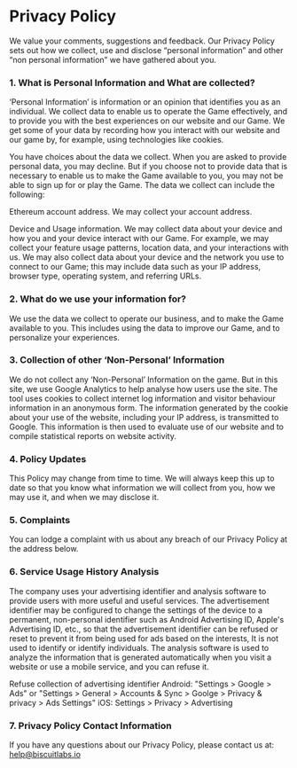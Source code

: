 # Privacy Policy
We value your comments, suggestions and feedback. Our Privacy Policy sets out how we collect, use and disclose “personal information” and other “non personal information” we have gathered about you.

### 1. What is Personal Information and What are collected?
‘Personal Information’ is information or an opinion that identifies you as an individual. We collect data to enable us to operate the Game effectively, and to provide you with the best experiences on our website and our Game. We get some of your data by recording how you interact with our website and our game by, for example, using technologies like cookies. 

You have choices about the data we collect. When you are asked to provide personal data, you may decline. But if you choose not to provide data that is necessary to enable us to make the Game available to you, you may not be able to sign up for or play the Game. The data we collect can include the following:

Ethereum account address. We may collect your account address.

Device and Usage information. We may collect data about your device and how you and your device interact with our Game. For example, we may collect your feature usage patterns, location data, and your interactions with us. We may also collect data about your device and the network you use to connect to our Game; this may include data such as your IP address, browser type, operating system, and referring URLs.

### 2. What do we use your information for?

We use the data we collect to operate our business, and to make the Game available to you. This includes using the data to improve our Game, and to personalize your experiences. 

### 3. Collection of other ‘Non-Personal’ Information
We do not collect any ‘Non-Personal’ Information on the game. But in this site, we use Google Analytics to help analyse how users use the site. The tool uses cookies to collect internet log information and visitor behaviour information in an anonymous form. The information generated by the cookie about your use of the website, including your IP address, is transmitted to Google. This information is then used to evaluate use of our website and to compile statistical reports on website activity.

### 4. Policy Updates
This Policy may change from time to time. We will always keep this up to date so that you know what information we will collect from you, how we may use it, and when we may disclose it.

### 5. Complaints
You can lodge a complaint with us about any breach of our Privacy Policy at the address below.

### 6. Service Usage History Analysis
The company uses your advertising identifier and analysis software to provide users with more useful and useful services. The advertisement identifier may be configured to change the settings of the device to a permanent, non-personal identifier such as Android Advertising ID, Apple's Advertising ID, etc., so that the advertisement identifier can be refused or reset to prevent it from being used for ads based on the interests, It is not used to identify or identify individuals. The analysis software is used to analyze the information that is generated automatically when you visit a website or use a mobile service, and you can refuse it.

Refuse collection of advertising identifier
Android: "Settings > Google > Ads" or "Settings > General > Accounts & Sync > Goolge > Privacy & privacy > Ads Settings"
iOS: Settings > Privacy > Advertising

### 7. Privacy Policy Contact Information
If you have any questions about our Privacy Policy, please contact us at:
help@biscuitlabs.io
